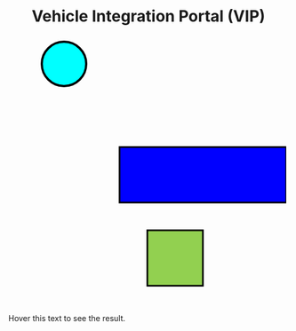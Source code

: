 <!DOCTYPE html>
<html>
<body>
<h1 align="center">Vehicle Integration Portal (VIP)</h1>

<svg width="500" height="500" border="line">
   <a href="https://www.cnn.com">
   <circle cx="100" cy="50" r="40" stroke="black" stroke-width="4" fill="cyan" /></a>
   <a href="https://www.cnn.com">
  <rect x = "200" y = "200" width="300" height="100" style="fill:rgb(0,0,255);stroke-width:3;stroke:rgb(0,0,0)"/>
    <rect x = "250" y = "350" width="100" height="100" style="fill:rgb(146,208,80);stroke-width:3;stroke:rgb(0,0,0)"/>
  </a>
</svg> 
    <div title="This is a mouseover text!">Hover this text to see the result.</div>
</body>
</html>
